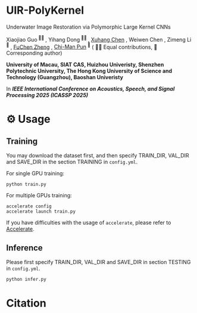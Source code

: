 # UIR-PolyKernel

Underwater Image Restoration via Polymorphic Large Kernel CNNs
<div>
<span class="author-block">
  Xiaojiao Guo<sup> 👨‍💻‍ </sup>
</span>,
  <span class="author-block">
    Yihang Dong<sup> 👨‍💻‍ </sup>
  </span>,
  <span class="author-block">
    <a href='https://cxh.netlify.app/'>Xuhang Chen</a>
  </span>,
  <span class="author-block">
    Weiwen Chen
  </span>,
  <span class="author-block">
    Zimeng Li<sup> 📮</sup>
  </span>,
  <span class="author-block">
    <a href='https://lzeeorno.github.io/'>FuChen Zheng</a>
  </span>,
  <span class="author-block">
    <a href='https://cmpun.github.io/'>Chi-Man Pun</a><sup> 📮</sup>
  </span>
  ( 👨‍💻‍ Equal contributions, 📮 Corresponding author)
</div>

<b>University of Macau, SIAT CAS, Huizhou Univeristy, Shenzhen Polytechnic University, The Hong Kong University of Science and Technology (Guangzhou), Baoshan Univeristy</b>

In <b>_IEEE International Conference on Acoustics, Speech, and Signal Processing 2025 (ICASSP 2025)_</b>

# ⚙️ Usage

## Training
You may download the dataset first, and then specify TRAIN_DIR, VAL_DIR and SAVE_DIR in the section TRAINING in `config.yml`.

For single GPU training:
```
python train.py
```
For multiple GPUs training:
```
accelerate config
accelerate launch train.py
```
If you have difficulties with the usage of `accelerate`, please refer to <a href="https://github.com/huggingface/accelerate">Accelerate</a>.

## Inference

Please first specify TRAIN_DIR, VAL_DIR and SAVE_DIR in section TESTING in `config.yml`.

```bash
python infer.py
```

# Citation

```bib
```

